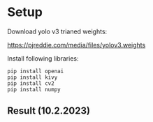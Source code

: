 # Setup
Download yolo v3 trianed weights:

https://pjreddie.com/media/files/yolov3.weights

Install following libraries:
```
pip install openai
pip install kivy
pip install cv2
pip install numpy
```

## Result (10.2.2023)



